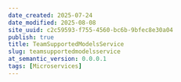 ```yaml
---
date_created: 2025-07-24
date_modified: 2025-08-08
site_uuid: c2c59593-f755-4560-bc6b-9bfec8e30a04
publish: true
title: TeamSupportedModelsService
slug: teamsupportedmodelsservice
at_semantic_version: 0.0.0.1
tags: [Microservices]
---
```

